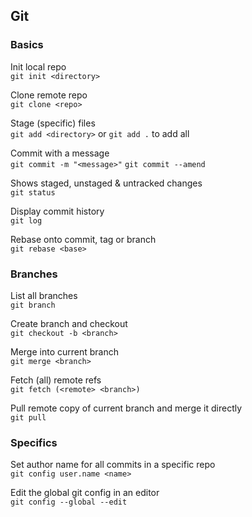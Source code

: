 ## Git

### Basics
Init local repo   
```git init <directory> ```

Clone remote repo   
```git clone <repo>```

Stage (specific) files    
```git add <directory>``` or ```git add .``` to add all

Commit with a message   
```git commit -m "<message>"```
```git commit --amend```

Shows staged, unstaged & untracked changes    
```git status```

Display commit history    
```git log```

Rebase onto commit, tag or branch   
```git rebase <base>```

### Branches

List all branches   
```git branch```

Create branch and checkout <branch>   
```git checkout -b <branch>```
  
Merge <branch> into current branch    
```git merge <branch>```
  
Fetch (all) remote refs   
```git fetch (<remote> <branch>)```
  
Pull remote copy of current branch and merge it directly    
```git pull```
  
  
### Specifics

Set author name for all commits in a specific repo    
  ```git config user.name <name>```
  
Edit the global git config in an editor   
  ```git config --global --edit```

